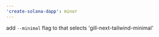 ```yaml
---
'create-solana-dapp': minor
---
```


add `--minimal` flag to that selects 'gill-next-tailwind-minimal'
